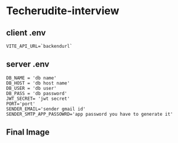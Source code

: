 # Techerudite-interview

## client .env

```
VITE_API_URL=`backendurl`
```

## server .env

```
DB_NAME = 'db name'
DB_HOST = 'db host name'
DB_USER = 'db user'
DB_PASS = 'db password'
JWT_SECRET= 'jwt secret'
PORT='port'
SENDER_EMAIL='sender gmail id'
SENDER_SMTP_APP_PASSOWRD='app password you have to generate it'
```

## Final Image
